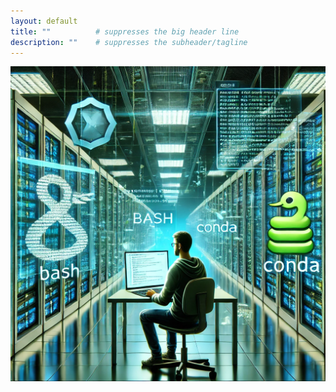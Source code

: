 ```yaml
---
layout: default
title: ""          # suppresses the big header line
description: ""    # suppresses the subheader/tagline
---
```


![headImage](https://github.com/avera1988/2025-10-31-NMBU_BASHandCONDA.github.io/blob/main/images/bashconda.jpg)



